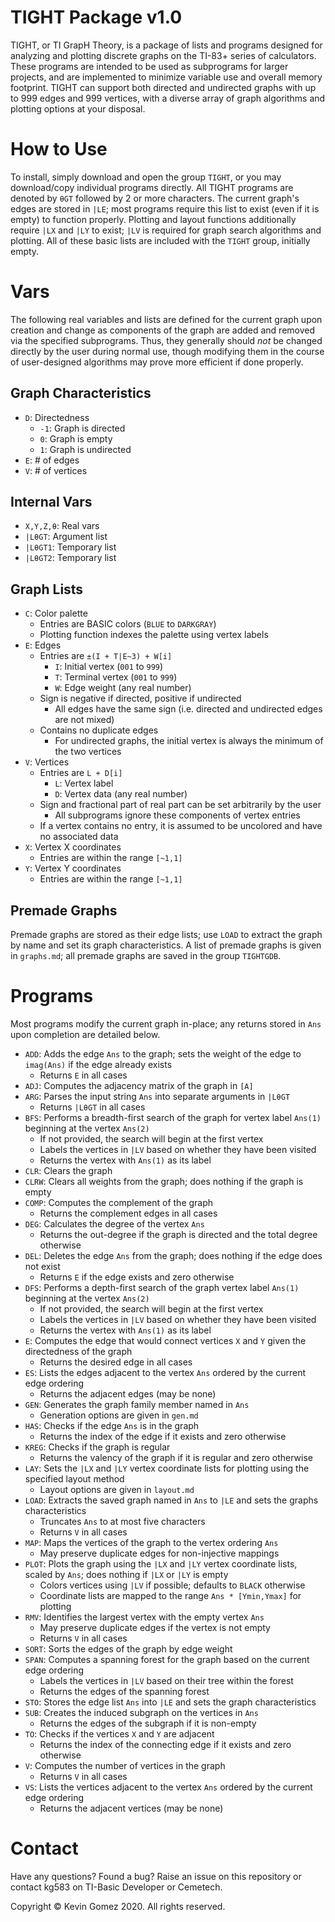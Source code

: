 # TIGHT Package v1.0
TIGHT, or TI GrapH Theory, is a package of lists and programs designed for analyzing and plotting discrete graphs on the TI-83+ series of calculators. These programs are intended to be used as subprograms for larger projects, and are implemented to minimize variable use and overall memory footprint. TIGHT can support both directed and undirected graphs with up to 999 edges and 999 vertices, with a diverse array of graph algorithms and plotting options at your disposal.

# How to Use

To install, simply download and open the group `TIGHT`, or you may download/copy individual programs directly. All TIGHT programs are denoted by `θGT` followed by 2 or more characters. The current graph's edges are stored in `|LE`; most programs require this list to exist (even if it is empty) to function properly. Plotting and layout functions additionally require `|LX` and `|LY` to exist; `|LV` is required for graph search algorithms and plotting. All of these basic lists are included with the `TIGHT` group, initially empty.

# Vars
The following real variables and lists are defined for the current graph upon creation and change as components of the graph are added and removed via the specified subprograms. Thus, they generally should _not_ be changed directly by the user during normal use, though modifying them in the course of user-designed algorithms may prove more efficient if done properly.

## Graph Characteristics
* `D`: Directedness
	* `-1`: Graph is directed
	* `0`: Graph is empty
	* `1`: Graph is undirected
* `E`: # of edges
* `V`: # of vertices

## Internal Vars
* `X,Y,Z,θ`: Real vars
* `|LθGT`: Argument list
* `|LθGT1`: Temporary list
* `|LθGT2`: Temporary list

## Graph Lists
*	`C`: Color palette
	* Entries are BASIC colors (`BLUE` to `DARKGRAY`)
	* Plotting function indexes the palette using vertex labels
* `E`: Edges
	* Entries are `±(I + T|E~3) + W[i]`
		* `I`: Initial vertex (`001` to `999`)
		* `T`: Terminal vertex (`001` to `999`)
		* `W`: Edge weight (any real number)
	* Sign is negative if directed, positive if undirected
		* All edges have the same sign (i.e. directed and undirected edges are not mixed)
	* Contains no duplicate edges
		* For undirected graphs, the initial vertex is always the minimum of the two vertices
* `V`: Vertices
	* Entries are `L + D[i]`
		* `L`: Vertex label
		* `D`: Vertex data (any real number)
	* Sign and fractional part of real part can be set arbitrarily by the user
		* All subprograms ignore these components of vertex entries
	* If a vertex contains no entry, it is assumed to be uncolored and have no associated data
* `X`: Vertex X coordinates
	* Entries are within the range `[~1,1]`
* `Y`: Vertex Y coordinates
	* Entries are within the range `[~1,1]`

## Premade Graphs
Premade graphs are stored as their edge lists; use `LOAD` to extract the graph by name and set its graph characteristics.
A list of premade graphs is given in `graphs.md`; all premade graphs are saved in the group `TIGHTGDB`.

# Programs
Most programs modify the current graph in-place; any returns stored in `Ans` upon completion are detailed below.
* `ADD`: Adds the edge `Ans` to the graph; sets the weight of the edge to `imag(Ans)` if the edge already exists
	* Returns `E` in all cases
* `ADJ`: Computes the adjacency matrix of the graph in `[A]`
* `ARG`: Parses the input string `Ans` into separate arguments in `|LθGT`
	* Returns `|LθGT` in all cases
* `BFS`: Performs a breadth-first search of the graph for vertex label `Ans(1)` beginning at the vertex `Ans(2)`
	* If not provided, the search will begin at the first vertex
	* Labels the vertices in `|LV` based on whether they have been visited
	* Returns the vertex with `Ans(1)` as its label
* `CLR`: Clears the graph
* `CLRW`: Clears all weights from the graph; does nothing if the graph is empty
* `COMP`: Computes the complement of the graph
	* Returns the complement edges in all cases
* `DEG`: Calculates the degree of the vertex `Ans`
	* Returns the out-degree if the graph is directed and the total degree otherwise
* `DEL`: Deletes the edge `Ans` from the graph; does nothing if the edge does not exist
	* Returns `E` if the edge exists and zero otherwise
* `DFS`: Performs a depth-first search of the graph vertex label `Ans(1)` beginning at the vertex `Ans(2)`
	* If not provided, the search will begin at the first vertex
	* Labels the vertices in `|LV` based on whether they have been visited
	* Returns the vertex with `Ans(1)` as its label
* `E`: Computes the edge that would connect vertices `X` and `Y` given the directedness of the graph
	* Returns the desired edge in all cases
* `ES`: Lists the edges adjacent to the vertex `Ans` ordered by the current edge ordering
	* Returns the adjacent edges (may be none)
* `GEN`: Generates the graph family member named in `Ans`
	* Generation options are given in `gen.md`
* `HAS`: Checks if the edge `Ans` is in the graph
	* Returns the index of the edge if it exists and zero otherwise
* `KREG`: Checks if the graph is regular
	* Returns the valency of the graph if it is regular and zero otherwise
* `LAY`: Sets the `|LX` and `|LY` vertex coordinate lists for plotting using the specified layout method
	* Layout options are given in `layout.md`
* `LOAD`: Extracts the saved graph named in `Ans` to `|LE` and sets the graphs characteristics
	* Truncates `Ans` to at most five characters
	* Returns `V` in all cases
* `MAP`: Maps the vertices of the graph to the vertex ordering `Ans`
	* May preserve duplicate edges for non-injective mappings
* `PLOT`: Plots the graph using the `|LX` and `|LY` vertex coordinate lists, scaled by `Ans`; does nothing if `|LX` or `|LY` is empty
	* Colors vertices using `|LV` if possible; defaults to `BLACK` otherwise
	* Coordinate lists are mapped to the range `Ans * [Ymin,Ymax]` for plotting
* `RMV`: Identifies the largest vertex with the empty vertex `Ans`
	* May preserve duplicate edges if the vertex is not empty
	* Returns `V` in all cases
* `SORT`: Sorts the edges of the graph by edge weight
* `SPAN`: Computes a spanning forest for the graph based on the current edge ordering
	* Labels the vertices in `|LV` based on their tree within the forest
	* Returns the edges of the spanning forest
* `STO`: Stores the edge list `Ans` into `|LE` and sets the graph characteristics
* `SUB`: Creates the induced subgraph on the vertices in `Ans`
	* Returns the edges of the subgraph if it is non-empty
* `TO`: Checks if the vertices `X` and `Y` are adjacent
	* Returns the index of the connecting edge if it exists and zero otherwise
* `V`: Computes the number of vertices in the graph
	* Returns `V` in all cases
* `VS`: Lists the vertices adjacent to the vertex `Ans` ordered by the current edge ordering
	* Returns the adjacent vertices (may be none)

# Contact
Have any questions? Found a bug?
Raise an issue on this repository or contact kg583 on TI-Basic Developer or Cemetech.

Copyright © Kevin Gomez 2020. All rights reserved.
